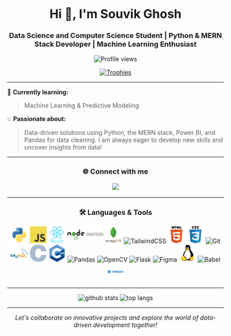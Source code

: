 <h1 align="center">Hi 👋, I'm Souvik Ghosh</h1>
<h3 align="center">Data Science and Computer Science Student | Python & MERN Stack Developer | Machine Learning Enthusiast</h3>

<p align="center">
  <img src="https://komarev.com/ghpvc/?username=souvikofficial&label=Profile%20views&color=0e75b6&style=flat" alt="Profile views" />
</p>

<p align="center">
  <a href="https://github.com/ryo-ma/github-profile-trophy" target="_blank">
    <img src="https://github-profile-trophy.vercel.app/?username=souvikofficial&margin-w=10&row=1&theme=gruvbox" alt="Trophies" />
  </a>
</p>

---

🌱 **Currently learning:**  
> Machine Learning & Predictive Modeling

💡 **Passionate about:**  
> Data-driven solutions using Python, the MERN stack, Power BI, and Pandas for data cleaning. I am always eager to develop new skills and uncover insights from data!

---

<h3 align="center">🌐 Connect with me</h3>
<p align="center">
  <a href="https://linkedin.com/in/souvik-ghosh-197a90274" target="blank">
    <img src="https://img.shields.io/badge/-LinkedIn-0e76a8?style=for-the-badge&logo=linkedin&logoColor=white"/>
  </a>
  <!-- Add more links as needed: portfolio, Twitter, etc. -->
</p>

---

<h3 align="center">🛠️ Languages & Tools</h3>
<p align="center">
  <img src="https://raw.githubusercontent.com/devicons/devicon/master/icons/python/python-original.svg" alt="Python" width="40" height="40"/>
  <img src="https://raw.githubusercontent.com/devicons/devicon/master/icons/javascript/javascript-original.svg" alt="JavaScript" width="40" height="40"/>
  <img src="https://raw.githubusercontent.com/devicons/devicon/master/icons/react/react-original-wordmark.svg" alt="React" width="40" height="40"/>
  <img src="https://raw.githubusercontent.com/devicons/devicon/master/icons/nodejs/nodejs-original-wordmark.svg" alt="NodeJS" width="40" height="40"/>
  <img src="https://raw.githubusercontent.com/devicons/devicon/master/icons/express/express-original-wordmark.svg" alt="ExpressJS" width="40" height="40"/>
  <img src="https://raw.githubusercontent.com/devicons/devicon/master/icons/mongodb/mongodb-original-wordmark.svg" alt="MongoDB" width="40" height="40"/>
  <img src="https://www.vectorlogo.zone/logos/tailwindcss/tailwindcss-icon.svg" alt="TailwindCSS" width="40" height="40"/>
  <img src="https://raw.githubusercontent.com/devicons/devicon/master/icons/html5/html5-original-wordmark.svg" alt="HTML5" width="40" height="40"/>
  <img src="https://raw.githubusercontent.com/devicons/devicon/master/icons/css3/css3-original-wordmark.svg" alt="CSS3" width="40" height="40"/>
  <img src="https://www.vectorlogo.zone/logos/git-scm/git-scm-icon.svg" alt="Git" width="40" height="40"/>
  <img src="https://raw.githubusercontent.com/devicons/devicon/master/icons/mysql/mysql-original-wordmark.svg" alt="MySQL" width="40" height="40"/>
  <img src="https://raw.githubusercontent.com/devicons/devicon/master/icons/c/c-original.svg" alt="C" width="40" height="40"/>
  <img src="https://raw.githubusercontent.com/devicons/devicon/master/icons/cplusplus/cplusplus-original.svg" alt="C++" width="40" height="40"/>
  <img src="https://www.vectorlogo.zone/logos/pandas/pandas-icon.svg" alt="Pandas" width="40" height="40"/>
  <img src="https://www.vectorlogo.zone/logos/opencv/opencv-icon.svg" alt="OpenCV" width="40" height="40"/>
  <img src="https://flask.palletsprojects.com/en/2.0.x/_" alt="Flask" width="40" height="40"/>
  <img src="https://www.vectorlogo.zone/logos/figma/figma-icon.svg" alt="Figma" width="40" height="40"/>
  <img src="https://raw.githubusercontent.com/devicons/devicon/master/icons/linux/linux-original.svg" alt="Linux" width="40" height="40"/>
  <img src="https://www.vectorlogo.zone/logos/babeljs/babeljs-icon.svg" alt="Babel" width="40" height="40"/>
  <img src="https://raw.githubusercontent.com/devicons/devicon/master/icons/webpack/webpack-original-wordmark.svg" alt="Webpack" width="40" height="40"/>
</p>

---

<div align="center">
  <img height="180em" src="https://github-readme-stats.vercel.app/api?username=souvikofficial&show_icons=true&locale=en" alt="github stats" />
  <img height="180em" src="https://github-readme-stats.vercel.app/api/top-langs?username=souvikofficial&show_icons=true&locale=en&layout=compact" alt="top langs" />
</div>

---

<!-- Optionally, add a pinned repo/project showcase or recent activity -->

<p align="center">
  <i>Let's collaborate on innovative projects and explore the world of data-driven development together!</i>
</p>
